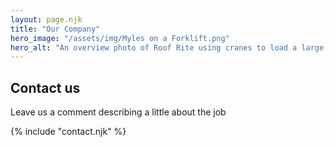 ```yaml
---
layout: page.njk
title: "Our Company"
hero_image: "/assets/img/Myles on a Forklift.png"
hero_alt: "An overview photo of Roof Rite using cranes to load a large, 5-story apartment complex building with CertainTeed Landmark shingles in Moire Black. The complex is in a city in Utah, and sports fields, suburbs, and the mountains are visible in the background."
---
```


## Contact us

Leave us a comment describing a little about the job

{% include "contact.njk" %}
